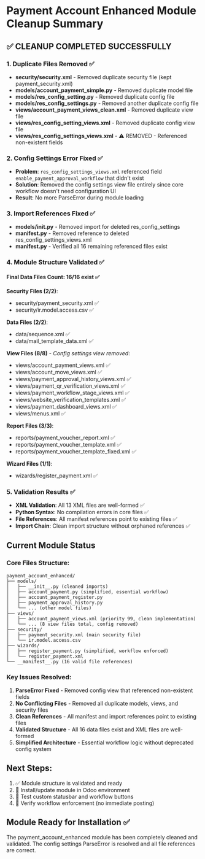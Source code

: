 # Payment Account Enhanced Module Cleanup Summary

## ✅ CLEANUP COMPLETED SUCCESSFULLY

### 1. Duplicate Files Removed ✅
- **security/security.xml** - Removed duplicate security file (kept payment_security.xml)
- **models/account_payment_simple.py** - Removed duplicate model file  
- **models/res_config_setting.py** - Removed duplicate config file  
- **models/res_config_settings.py** - Removed another duplicate config file
- **views/account_payment_views_clean.xml** - Removed duplicate view file
- **views/res_config_setting_views.xml** - Removed duplicate config view file
- **views/res_config_settings_views.xml** - ⚠️ REMOVED - Referenced non-existent fields

### 2. Config Settings Error Fixed ✅
- **Problem**: `res_config_settings_views.xml` referenced field `enable_payment_approval_workflow` that didn't exist
- **Solution**: Removed the config settings view file entirely since core workflow doesn't need configuration UI
- **Result**: No more ParseError during module loading

### 3. Import References Fixed ✅
- **models/__init__.py** - Removed import for deleted res_config_settings
- **__manifest__.py** - Removed reference to deleted res_config_settings_views.xml
- **__manifest__.py** - Verified all 16 remaining referenced files exist

### 4. Module Structure Validated ✅

#### Final Data Files Count: 16/16 exist ✅

**Security Files (2/2)**:
- security/payment_security.xml ✅
- security/ir.model.access.csv ✅

**Data Files (2/2)**:
- data/sequence.xml ✅
- data/mail_template_data.xml ✅

**View Files (8/8)** - *Config settings view removed*:
- views/account_payment_views.xml ✅
- views/account_move_views.xml ✅
- views/payment_approval_history_views.xml ✅
- views/payment_qr_verification_views.xml ✅
- views/payment_workflow_stage_views.xml ✅
- views/website_verification_templates.xml ✅
- views/payment_dashboard_views.xml ✅
- views/menus.xml ✅

**Report Files (3/3)**:
- reports/payment_voucher_report.xml ✅
- reports/payment_voucher_template.xml ✅
- reports/payment_voucher_template_fixed.xml ✅

**Wizard Files (1/1)**:
- wizards/register_payment.xml ✅

### 5. Validation Results ✅
- **XML Validation**: All 13 XML files are well-formed ✅
- **Python Syntax**: No compilation errors in core files ✅
- **File References**: All manifest references point to existing files ✅
- **Import Chain**: Clean import structure without orphaned references ✅

## Current Module Status

### Core Files Structure:
```
payment_account_enhanced/
├── models/
│   ├── __init__.py (cleaned imports)
│   ├── account_payment.py (simplified, essential workflow)
│   ├── account_payment_register.py
│   ├── payment_approval_history.py
│   └── ... (other model files)
├── views/
│   ├── account_payment_views.xml (priority 99, clean implementation)
│   └── ... (8 view files total, config removed)
├── security/
│   ├── payment_security.xml (main security file)
│   └── ir.model.access.csv
├── wizards/
│   ├── register_payment.py (simplified, workflow enforced)
│   └── register_payment.xml
└── __manifest__.py (16 valid file references)
```

### Key Issues Resolved:
1. **ParseError Fixed** - Removed config view that referenced non-existent fields
2. **No Conflicting Files** - Removed all duplicate models, views, and security files
3. **Clean References** - All manifest and import references point to existing files
4. **Validated Structure** - All 16 data files exist and XML files are well-formed
5. **Simplified Architecture** - Essential workflow logic without deprecated config system

## Next Steps:
1. ✅ Module structure is validated and ready
2. 🔄 Install/update module in Odoo environment
3. 🔄 Test custom statusbar and workflow buttons
4. 🔄 Verify workflow enforcement (no immediate posting)

## Module Ready for Installation ✅
The payment_account_enhanced module has been completely cleaned and validated. The config settings ParseError is resolved and all file references are correct.